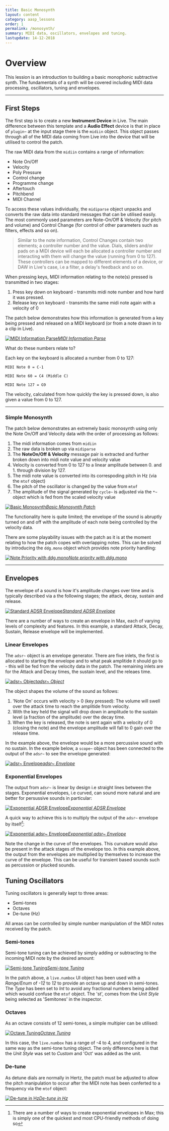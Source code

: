 ```yaml
---
title: Basic Monosynth
layout: content
category: aasp_lessons
order: 1
permalink: /monosynth/
summary: MIDI data, oscillators, envelopes and tuning.
lastupdate: 14-12-2018
---
```


# Overview

This lession is an introduction to building a basic monophonic subtractive synth. The fundamentals of a synth will be covered including MIDI data processing, oscillators, tuning and envelopes.

---


## First Steps

The first step is to create a new **Instrument Device** in Live. The main difference between this template and a **Audio Effect** device is that in place of `plugin~` at the input stage there is the `midiin` object. This object passes through all of the MIDI data coming from Live into the device that will be utilised to control the patch.

The raw MIDI data from the `midiin` contains a range of information:

* Note On/Off
* Velocity
* Poly Pressure
* Control change
* Programme change
* Aftertouch
* Pitchbend
* MIDI Channel

To access these values individually, the `midiparse` object unpacks and converts the raw data into standard messages that can be utilised easily. The most commonly used parameters are Note-On/Off & Velocity (for pitch and volume) and Control Change (for control of other parameters such as filters, effects and so on).

>Similar to the note information, Control Changes contain two elements; a controller number and the value. Dials, sliders and/or pads on a MIDI device will each be allocated a controller number and interacting with them will change the value (running from 0 to 127). These controllers can be mapped to different elements of a device, or DAW in Live's case, i.e a filter, a delay's feedback and so on.

When pressing keys, MIDI information relating to the note(s) pressed is transmitted in two stages:

1. Press key down on keyboard - transmits midi note number and how hard it was pressed.
2. Release key on keyboard - transmits the same midi note again with a velocity of 0



The patch below demonstrates how this information is generated from a key being pressed and released on a MIDI keyboard (or from a note drawn in to a clip in Live).

[![MIDI Information Parse](/assets/img/aasp_monosynth_03.png)*MIDI Information Parse*](/assets/img/aasp_monosynth_03.png)

What do these numbers relate to?

Each key on the keyboard is allocated a number from 0 to 127:

```
MIDI Note 0 = C-1

MIDI Note 60 = C4 (Middle C)

MIDI Note 127 = G9
```

The velocity, calculated from how quickly the key is pressed down, is also given a value from 0 to 127.



---

### Simple Monosynth

The patch below demonstrates an extremely basic monosynth using only the Note On/Off and Velocity data with the order of processing as follows:

1. The midi information comes from `midiin`
2. The raw data is broken up via `midiparse`
3. The **NoteOn/Off & Velocity** message pair is extracted and further broken down into midi note value and velocity value
4. Velocity is converted from 0 to 127 to a linear amplitude between 0. and 1. through division by 127.
5. The midi note value is converted into its correspoding pitch in Hz (via the `mtof` object)
6. The pitch of the oscillator is changed by the value from `mtof`
7. The amplitude of the signal generated by `cycle~` is adjusted via the `*~` object which is fed from the scaled velocity value



[![Basic Monosynth](/assets/img/aasp_monosynth_04.png)*Basic Monosynth Patch*](/assets/img/aasp_monosynth_04.png)



The functionality here is quite limited; the envelope of the sound is abruptly turned on and off with the amplitude of each note being controlled by the velocity data.

There are some playability issues with the patch as it is at the moment relating to how the patch copes with overlapping notes. This can be solved by introducing the `ddg.mono` object which provides note priority handling:

[![Note Priority with ddg.mono](/assets/img/aasp_monosynth_05.png)*Note priority with ddg.mono*](/assets/img/aasp_monosynth_05.png)



---

## Envelopes
The envelope of a sound is how it's amplitude changes over time and is typically described via a the following stages; the attack, decay, sustain and release.

[![Standard ADSR Envelope](/assets/img/aasp_monosynth_06_env.png)*Standard ADSR Envelope*](/assets/img/aasp_monosynth_06_env.png)

There are a number of ways to create an envelope in Max, each of varying levels of complexity and features. In this example, a standard Attack, Decay, Sustain, Release envelope will be implemented.

### Linear Envelopes
The `adsr~` object is an envelope generator. There are five inlets, the first is allocated to starting the envelope and to what peak amplitide it should go to - this will be fed from the velocity data in the patch. The remaining inlets are for the Attack and Decay times, the sustain level, and the releaes time.

[![adsr~ Object](/assets/img/aasp_monosynth_08_adsr01.png)*adsr~ Object*](/assets/img/aasp_monosynth_08_adsr01.png)

The object shapes the volume of the sound as follows:

1. 'Note On' occurs with velocity > 0 (key pressed): The volume will swell over the attack time to reach the amplitide from velocity.
2. With the key held the signal will drop down in amplitude to the sustain level (a fraction of the amplitude) over the decay time.
3. When the key is released, the note is sent again with a velocity of 0 (closing the note) and the envelope amplitude will fall to 0 gain over the release time.

In the example above, the envelope would be a more percussive sound with no sustain. In the example below, a `scope~` object has been connected to the output of the `adsr~` to see the envelope generated:

[![adsr~ Envelope](/assets/img/aasp_monosynth_09_env.png)*adsr~ Envelope*](/assets/img/aasp_monosynth_09_env.png)


### Exponential Envelopes
The output from `adsr~` is linear by design i.e straight lines between the stages. Exponential envelopes, i.e curved, can sound more natural and are better for persussive sounds in particular:

[![Exponential ADSR Envelope](/assets/img/aasp_monosynth_07_env.png)*Exponential ADSR Envelope*](/assets/img/aasp_monosynth_07_env.png)



A quick way to achieve this is to multiply the output of the `adsr~` envelope by itself[^exp]:

[![Exponential adsr~ Envelope](/assets/img/aasp_monosynth_11_env.png)*Exponential adsr~ Envelope*](/assets/img/aasp_monosynth_11_env.png)

Note the change in the curve of the envelopes. This curvature would also be present in the attack stages of the envelope too. In this example above, the output from the envelopes are multiplied by themselves to increase the curve of the envelope. This can be useful for transient based sounds such as percussion or plucked sounds.

## Tuning Oscillators
Tuning oscillators is generally kept to three areas:

* Semi-tones
* Octaves
* De-tune (Hz)

All areas can be controlled by simple number manipulation of the MIDI notes received by the patch.

### Semi-tones

Semi-tone tuning can be achieved by simply adding or subtracting to the incoming MIDI note by the desired amount:

[![Semi-tone Tuning](/assets/img/aasp_monosynth_16.png)*Semi-tone Tuning*](/assets/img/aasp_monosynth_16.png)

In the patch above, a `live.numbox` UI object has been used with a *Range/Enum* of *-12* to *12* to provide an octave up and down in semi-tones. The *Type* has been set to *Int* to avoid any fractional numbers being added which wouold confuse the `mtof` object. The 'st', comes from the *Unit Style* being selected as 'Semitones' in the inspector.

### Octaves
As an octave consists of 12 semi-tones, a simple multipier can be utilised:

[![Octave Tuning](/assets/img/aasp_monosynth_17.png)*Octave Tuning*](/assets/img/aasp_monosynth_17.png)

In this case, the `live.numbox` has a range of -4 to 4, and configured in the same way as the semi-tone tuning object. The only difference here is that the *Unit Style* was set to *Custom* and 'Oct' was added as the unit.

### De-tune

As detune dials are normally in Hertz, the patch must be adjusted to allow the pitch manipulation to occur after the MIDI note has been conferted to a frequency via the `mtof` object:

[![De-tune in Hz](/assets/img/aasp_monosynth_18.png)*De-tune in Hz*](/assets/img/aasp_monosynth_18.png)






[^exp]: There are a number of ways to create exponential envelopes in Max; this is simply one of the quickest and most CPU-friendly methods of doing so
